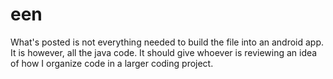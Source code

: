 # een

What's posted is not everything needed to build the file into an android app. It is however, all the java code. It should give whoever is reviewing an idea of how I organize code in a larger coding project.
